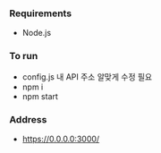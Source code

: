 ### Requirements

- Node.js

### To run

- config.js 내 API 주소 알맞게 수정 필요
- npm i
- npm start

### Address

- https://0.0.0.0:3000/
